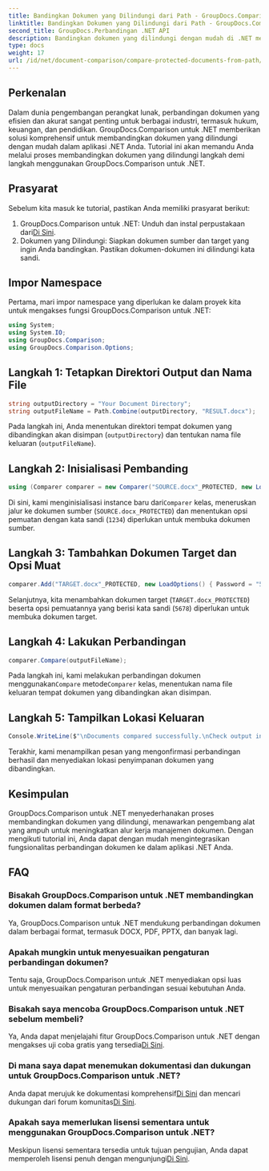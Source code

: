 ```yaml
---
title: Bandingkan Dokumen yang Dilindungi dari Path - GroupDocs.Comparison untuk .NET
linktitle: Bandingkan Dokumen yang Dilindungi dari Path - GroupDocs.Comparison untuk .NET
second_title: GroupDocs.Perbandingan .NET API
description: Bandingkan dokumen yang dilindungi dengan mudah di .NET menggunakan GroupDocs.Comparison untuk integrasi yang lancar. Tingkatkan alur kerja manajemen dokumen Anda.
type: docs
weight: 17
url: /id/net/document-comparison/compare-protected-documents-from-path/
---
```

## Perkenalan
Dalam dunia pengembangan perangkat lunak, perbandingan dokumen yang efisien dan akurat sangat penting untuk berbagai industri, termasuk hukum, keuangan, dan pendidikan. GroupDocs.Comparison untuk .NET memberikan solusi komprehensif untuk membandingkan dokumen yang dilindungi dengan mudah dalam aplikasi .NET Anda. Tutorial ini akan memandu Anda melalui proses membandingkan dokumen yang dilindungi langkah demi langkah menggunakan GroupDocs.Comparison untuk .NET.
## Prasyarat
Sebelum kita masuk ke tutorial, pastikan Anda memiliki prasyarat berikut:
1.  GroupDocs.Comparison untuk .NET: Unduh dan instal perpustakaan dari[Di Sini](https://releases.groupdocs.com/comparison/net/).
2. Dokumen yang Dilindungi: Siapkan dokumen sumber dan target yang ingin Anda bandingkan. Pastikan dokumen-dokumen ini dilindungi kata sandi.

## Impor Namespace
Pertama, mari impor namespace yang diperlukan ke dalam proyek kita untuk mengakses fungsi GroupDocs.Comparison untuk .NET:
```csharp
using System;
using System.IO;
using GroupDocs.Comparison;
using GroupDocs.Comparison.Options;
```

## Langkah 1: Tetapkan Direktori Output dan Nama File
```csharp
string outputDirectory = "Your Document Directory";
string outputFileName = Path.Combine(outputDirectory, "RESULT.docx");
```
Pada langkah ini, Anda menentukan direktori tempat dokumen yang dibandingkan akan disimpan (`outputDirectory`) dan tentukan nama file keluaran (`outputFileName`).
## Langkah 2: Inisialisasi Pembanding
```csharp
using (Comparer comparer = new Comparer("SOURCE.docx"_PROTECTED, new LoadOptions(){ Password = "1234" }))
```
 Di sini, kami menginisialisasi instance baru dari`Comparer` kelas, meneruskan jalur ke dokumen sumber (`SOURCE.docx_PROTECTED`) dan menentukan opsi pemuatan dengan kata sandi (`1234`) diperlukan untuk membuka dokumen sumber.
## Langkah 3: Tambahkan Dokumen Target dan Opsi Muat
```csharp
comparer.Add("TARGET.docx"_PROTECTED, new LoadOptions() { Password = "5678" });
```
Selanjutnya, kita menambahkan dokumen target (`TARGET.docx_PROTECTED`) beserta opsi pemuatannya yang berisi kata sandi (`5678`) diperlukan untuk membuka dokumen target.
## Langkah 4: Lakukan Perbandingan
```csharp
comparer.Compare(outputFileName);
```
 Pada langkah ini, kami melakukan perbandingan dokumen menggunakan`Compare` metode`Comparer` kelas, menentukan nama file keluaran tempat dokumen yang dibandingkan akan disimpan.
## Langkah 5: Tampilkan Lokasi Keluaran
```csharp
Console.WriteLine($"\nDocuments compared successfully.\nCheck output in {Directory.GetCurrentDirectory()}.");
```
Terakhir, kami menampilkan pesan yang mengonfirmasi perbandingan berhasil dan menyediakan lokasi penyimpanan dokumen yang dibandingkan.

## Kesimpulan
GroupDocs.Comparison untuk .NET menyederhanakan proses membandingkan dokumen yang dilindungi, menawarkan pengembang alat yang ampuh untuk meningkatkan alur kerja manajemen dokumen. Dengan mengikuti tutorial ini, Anda dapat dengan mudah mengintegrasikan fungsionalitas perbandingan dokumen ke dalam aplikasi .NET Anda.
## FAQ
### Bisakah GroupDocs.Comparison untuk .NET membandingkan dokumen dalam format berbeda?
Ya, GroupDocs.Comparison untuk .NET mendukung perbandingan dokumen dalam berbagai format, termasuk DOCX, PDF, PPTX, dan banyak lagi.
### Apakah mungkin untuk menyesuaikan pengaturan perbandingan dokumen?
Tentu saja, GroupDocs.Comparison untuk .NET menyediakan opsi luas untuk menyesuaikan pengaturan perbandingan sesuai kebutuhan Anda.
### Bisakah saya mencoba GroupDocs.Comparison untuk .NET sebelum membeli?
 Ya, Anda dapat menjelajahi fitur GroupDocs.Comparison untuk .NET dengan mengakses uji coba gratis yang tersedia[Di Sini](https://releases.groupdocs.com/).
### Di mana saya dapat menemukan dokumentasi dan dukungan untuk GroupDocs.Comparison untuk .NET?
 Anda dapat merujuk ke dokumentasi komprehensif[Di Sini](https://reference.groupdocs.com/comparison/net/) dan mencari dukungan dari forum komunitas[Di Sini](https://forum.groupdocs.com/c/comparison/12).
### Apakah saya memerlukan lisensi sementara untuk menggunakan GroupDocs.Comparison untuk .NET?
 Meskipun lisensi sementara tersedia untuk tujuan pengujian, Anda dapat memperoleh lisensi penuh dengan mengunjungi[Di Sini](https://purchase.groupdocs.com/buy).